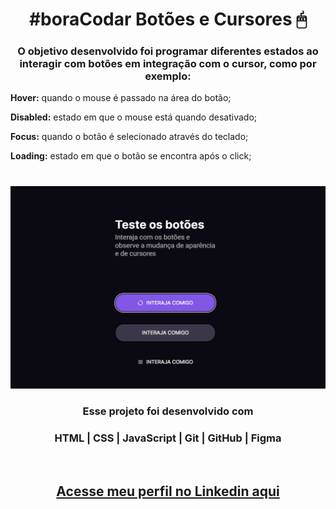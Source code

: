 
# <h1 style="text-align:center"> __#boraCodar Botões e Cursores__ 🖱</h1>

#### <h3 style="text-align:center">O objetivo desenvolvido foi programar diferentes estados ao interagir com botões em integração com o cursor, como por exemplo: </h3>
<p align="justify"> <strong>Hover:</strong> quando o mouse é passado na área do botão; <br></p>
<p align="justify"><strong>Disabled:</strong> estado em que o mouse está quando desativado; <br></p>
<p align="justify"><strong>Focus:</strong> quando o botão é selecionado através do teclado; <br></p>
<p align="justify"><strong>Loading:</strong> estado em que o botão se encontra após o click; <br></p>

#

<p align="center">
  <img src="preview.png">
</p>

#### <h3 style="text-align:center"> Esse projeto foi desenvolvido com </h3>
### <p style="text-align:center"> __HTML | CSS | JavaScript | Git | GitHub | Figma__ </p>

<br>

### <h2 style="text-align:center"> [Acesse meu perfil no Linkedin aqui](https://www.linkedin.com/in/tthayza-oliveira/) </h2>